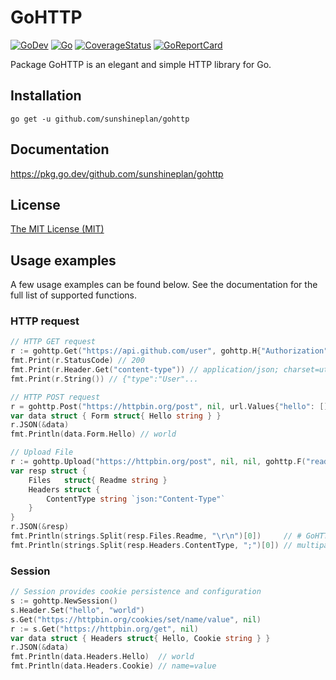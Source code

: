 # GoHTTP

[![GoDev](https://img.shields.io/static/v1?label=godev&message=reference&color=00add8)][godev]
[![Go](https://github.com/sunshineplan/gohttp/workflows/Test/badge.svg)][actions]
[![CoverageStatus](https://coveralls.io/repos/github/sunshineplan/gohttp/badge.svg?branch=main&service=github)][coveralls]
[![GoReportCard](https://goreportcard.com/badge/github.com/sunshineplan/gohttp)][goreportcard]

[godev]: https://pkg.go.dev/github.com/sunshineplan/gohttp "GoDev"
[actions]: https://github.com/sunshineplan/gohttp/actions "GitHub Actions Page"
[coveralls]: https://coveralls.io/github/sunshineplan/gohttp?branch=main "Coverage Status"
[goreportcard]: https://goreportcard.com/report/github.com/sunshineplan/gohttp "Go Report Card"

Package GoHTTP is an elegant and simple HTTP library for Go.

## Installation

    go get -u github.com/sunshineplan/gohttp

## Documentation

https://pkg.go.dev/github.com/sunshineplan/gohttp

## License

[The MIT License (MIT)](https://raw.githubusercontent.com/sunshineplan/gohttp/main/LICENSE)

## Usage examples

A few usage examples can be found below. See the documentation for the full list of supported functions.

### HTTP request

```go
// HTTP GET request
r := gohttp.Get("https://api.github.com/user", gohttp.H{"Authorization": "token"})
fmt.Print(r.StatusCode) // 200
fmt.Print(r.Header.Get("content-type")) // application/json; charset=utf-8
fmt.Print(r.String()) // {"type":"User"...

// HTTP POST request
r = gohttp.Post("https://httpbin.org/post", nil, url.Values{"hello": []string{"world"}})
var data struct { Form struct{ Hello string } }
r.JSON(&data)
fmt.Println(data.Form.Hello) // world

// Upload File
r := gohttp.Upload("https://httpbin.org/post", nil, nil, gohttp.F("readme", "README.md"))
var resp struct {
    Files   struct{ Readme string }
    Headers struct {
        ContentType string `json:"Content-Type"`
    }
}
r.JSON(&resp)
fmt.Println(strings.Split(resp.Files.Readme, "\r\n")[0])     // # GoHTTP
fmt.Println(strings.Split(resp.Headers.ContentType, ";")[0]) // multipart/form-data
```

### Session

```go
// Session provides cookie persistence and configuration
s := gohttp.NewSession()
s.Header.Set("hello", "world")
s.Get("https://httpbin.org/cookies/set/name/value", nil)
r := s.Get("https://httpbin.org/get", nil)
var data struct { Headers struct{ Hello, Cookie string } }
r.JSON(&data)
fmt.Println(data.Headers.Hello)  // world
fmt.Println(data.Headers.Cookie) // name=value
```
